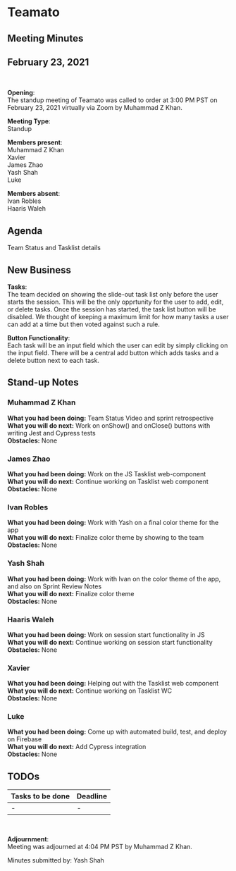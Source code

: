 # Teamato

## Meeting Minutes
## February 23, 2021
<br>

**Opening**:  
The standup meeting of Teamato was called to order at 3:00 PM PST on February 23, 2021 virtually via Zoom by Muhammad Z Khan.

**Meeting Type**:  
Standup

**Members present**:  
Muhammad Z Khan  
Xavier  
James Zhao  
Yash Shah  
Luke  

**Members absent**:  
Ivan Robles  
Haaris Waleh

## Agenda
Team Status and Tasklist details

## New Business

**Tasks**:  
The team decided on showing the slide-out task list only before the user starts the session. This will be the only opprtunity for the user to add, edit, or delete tasks. Once the session has started, the task list button will be disabled. We thought of keeping a maximum limit for how many tasks a user can add at a time but then voted against such a rule.

**Button Functionality**:  
Each task will be an input field which the user can edit by simply clicking on the input field. There will be a central add button which adds tasks and a delete button next to each task.

## Stand-up Notes

### Muhammad Z Khan 
**What you had been doing:** Team Status Video and sprint retrospective  
**What you will do next:** Work on onShow() and onClose() buttons with writing Jest and Cypress tests  
**Obstacles:** None  

###  James Zhao
**What you had been doing:** Work on the JS Tasklist web-component  
**What you will do next:** Continue working on Tasklist web component  
**Obstacles:** None

### Ivan Robles
**What you had been doing:** Work with Yash on a final color theme for the app  
**What you will do next:** Finalize color theme by showing to the team  
**Obstacles:** None

### Yash Shah
**What you had been doing:** Work with Ivan on the color theme of the app, and also on Sprint Review Notes  
**What you will do next:**  Finalize color theme  
**Obstacles:** None  

### Haaris Waleh
**What you had been doing:** Work on session start functionality in JS  
**What you will do next:**  Continue working on session start functionality  
**Obstacles:** None

### Xavier
**What you had been doing:** Helping out with the Tasklist web component  
**What you will do next:** Continue working on Tasklist WC  
**Obstacles:** None

### Luke
**What you had been doing:** Come up with automated build, test, and deploy on Firebase  
**What you will do next:** Add Cypress integration  
**Obstacles:** None

## TODOs
| Tasks to be done | Deadline |
| ---------------- | -------- |
| - | - |

<br>

**Adjournment**:  
Meeting was adjourned at 4:04 PM PST by Muhammad Z Khan.

Minutes submitted by: Yash Shah